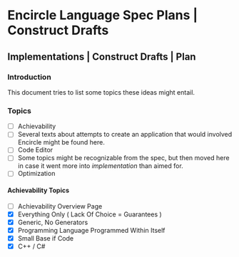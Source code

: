 Encircle Language Spec Plans | Construct Drafts
===============================================

Implementations | Construct Drafts | Plan
-----------------------------------------

### Introduction

This document tries to list some topics these ideas might entail.

### Topics

- [ ] Achievability
- [ ] Several texts about attempts to create an application that would involved Encircle might be found here.
- [ ] Code Editor
- [ ] Some topics might be recognizable from the spec, but then moved here in case it went more into *implementation* than aimed for.
- [ ] Optimization

#### Achievability Topics

- [ ] Achievability Overview Page
- [x] Everything Only ( Lack Of Choice = Guarantees )
- [x] Generic, No Generators
- [x] Programming Language Programmed Within Itself
- [x] Small Base if Code
- [x] C++ / C\#

